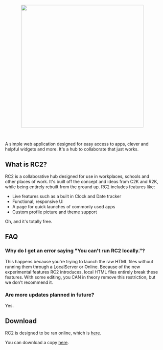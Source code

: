 <p align="center">
  <a href="https://plecak.lol/RC2">
    <img src="https://github.com/plecakserce/RC2/blob/main/ad2.png" height="400px">
  </a>
</p>

&nbsp;

A simple web application designed for easy access
to apps, clever and helpful widgets and more. It's
a hub to collaborate that just works.

## What is RC2?

RC2 is a collaborative hub designed for use in
workplaces, schools and other places of work. It's built
off the concept and ideas from C2K and R2K, while being
entirely rebuilt from the ground up. RC2 includes features
like:

- Live features such as a built in Clock and Date tracker
- Functional, responsive UI
- A page for quick launches of commonly used apps
- Custom profile picture and theme support

Oh, and it's totally free.

## FAQ

### Why do I get an error saying "You can't run RC2 locally."?

This happens because you're trying to launch the raw HTML files without
running them through a LocalServer or Online. Because of the new
experimental features RC2 introduces, local HTML files entirely break
these features. With some editing, you CAN in theory remove this
restriction, but we don't recommend it.

### Are more updates planned in future?

Yes.

## Download

RC2 is designed to be ran online, which is [here](https://plecak.lol/RC2).

You can download a copy [here](https://github.com/plecakserce/RC2/releases/latest).

